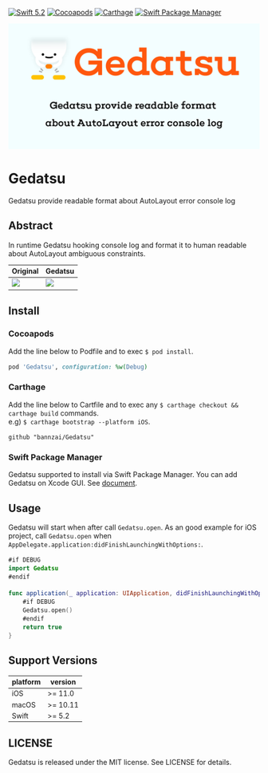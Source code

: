 [![Swift 5.2](https://img.shields.io/badge/swift-5.2-ED523F.svg?style=flat)](https://swift.org/download/) [![Cocoapods](https://img.shields.io/cocoapods/v/Gedatsu.svg)](https://cocoapods.org/pods/Gedatsu) [![Carthage](https://img.shields.io/badge/Carthage-compatible-4BC51D.svg?style=flat)](https://github.com/Carthage/Carthage) [![Swift Package Manager](https://img.shields.io/badge/Swift%20Package%20Manager-compatible-brightgreen.svg)](https://github.com/apple/swift-package-manager)

[![Gedatsu](docs/logo.png)](docs/logo.png)

# Gedatsu
Gedatsu provide readable format about AutoLayout error console log

## Abstract
In runtime Gedatsu hooking console log and format it to human readable about AutoLayout ambiguous constraints.

| Original |  Gedatsu  |
| ---- | ---- |
|  <img width="100%" src="https://github.com/bannzai/Gedatsu/blob/master/docs/autolayout.png" />  |  <img width="100%" src="https://github.com/bannzai/Gedatsu/blob/master/docs/gedatsu.png" />  |

## Install
### Cocoapods
Add the line below to Podfile and to exec `$ pod install`.
```ruby
pod 'Gedatsu', configuration: %w(Debug)
```

### Carthage
Add the line below to Cartfile and to exec any `$ carthage checkout && carthage build` commands.  
e.g) `$ carthage bootstrap --platform iOS`.
```
github "bannzai/Gedatsu"
```

### Swift Package Manager
Gedatsu supported to install via Swift Package Manager.
You can add Gedatsu on Xcode GUI. See [document](https://developer.apple.com/documentation/xcode/adding_package_dependencies_to_your_app). 

## Usage
Gedatsu will start when after call `Gedatsu.open`.
As an good example for iOS project, call `Gedatsu.open` when `AppDelegate.application:didFinishLaunchingWithOptions:`.

```swift
#if DEBUG
import Gedatsu
#endif

func application(_ application: UIApplication, didFinishLaunchingWithOptions launchOptions: [UIApplication.LaunchOptionsKey: Any]?) -> Bool {
    #if DEBUG
    Gedatsu.open()
    #endif
    return true
}
```

## Support Versions
|  platform  |  version  |
| ---- | ---- |
|  iOS  |  >= 11.0  |  
|  macOS  |  >= 10.11  |  
|  Swift  |  >= 5.2  | 




## LICENSE
Gedatsu is released under the MIT license. See LICENSE for details.
